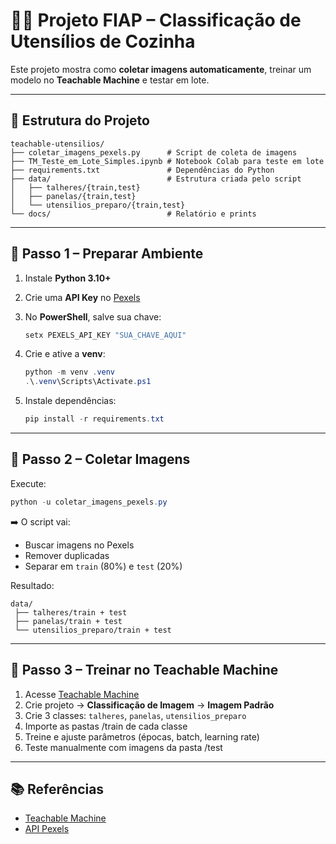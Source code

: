 # 🥄🍳 Projeto FIAP – Classificação de Utensílios de Cozinha

Este projeto mostra como **coletar imagens automaticamente**, treinar um modelo no **Teachable Machine** e testar em lote.

---

## 📌 Estrutura do Projeto

```
teachable-utensilios/
├── coletar_imagens_pexels.py      # Script de coleta de imagens
├── TM_Teste_em_Lote_Simples.ipynb # Notebook Colab para teste em lote
├── requirements.txt               # Dependências do Python
├── data/                          # Estrutura criada pelo script
│   ├── talheres/{train,test}
│   ├── panelas/{train,test}
│   └── utensilios_preparo/{train,test}
└── docs/                          # Relatório e prints
```

---

## 🚀 Passo 1 – Preparar Ambiente

1. Instale **Python 3.10+**  
2. Crie uma **API Key** no [Pexels](https://www.pexels.com/api/)  
3. No **PowerShell**, salve sua chave:
   ```powershell
   setx PEXELS_API_KEY "SUA_CHAVE_AQUI"
   ```

4. Crie e ative a **venv**:
   ```powershell
   python -m venv .venv
   .\.venv\Scripts\Activate.ps1
   ```

5. Instale dependências:
   ```powershell
   pip install -r requirements.txt
   ```

---

## 📸 Passo 2 – Coletar Imagens

Execute:
```powershell
python -u coletar_imagens_pexels.py
```

➡️ O script vai:
- Buscar imagens no Pexels
- Remover duplicadas
- Separar em `train` (80%) e `test` (20%)

Resultado:  
```
data/
 ├── talheres/train + test
 ├── panelas/train + test
 └── utensilios_preparo/train + test
```

---

## 🧠 Passo 3 – Treinar no Teachable Machine

1. Acesse [Teachable Machine](https://teachablemachine.withgoogle.com/)  
2. Crie projeto → **Classificação de Imagem** → **Imagem Padrão**  
3. Crie 3 classes: `talheres`, `panelas`, `utensilios_preparo`  
4. Importe as pastas /train de cada classe  
5. Treine e ajuste parâmetros (épocas, batch, learning rate)  
6. Teste manualmente com imagens da pasta /test  

---

## 📚 Referências
- [Teachable Machine](https://teachablemachine.withgoogle.com/)
- [API Pexels](https://www.pexels.com/api/)
